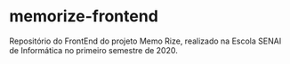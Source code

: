 # memorize-frontend
Repositório do FrontEnd do projeto Memo Rize, realizado na Escola SENAI de Informática no primeiro semestre de 2020.
